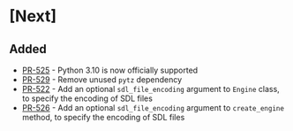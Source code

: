 # [Next]

## Added

- [PR-525](https://github.com/tartiflette/tartiflette/pull/525) - Python 3.10 is now officially supported
- [PR-529](https://github.com/tartiflette/tartiflette/pull/529) - Remove unused `pytz` dependency
- [PR-522](https://github.com/tartiflette/tartiflette/pull/522) - Add an optional `sdl_file_encoding` argument to `Engine` class, to specify the encoding of SDL files
- [PR-526](https://github.com/tartiflette/tartiflette/pull/526) - Add an optional `sdl_file_encoding` argument to `create_engine` method, to specify the encoding of SDL files

